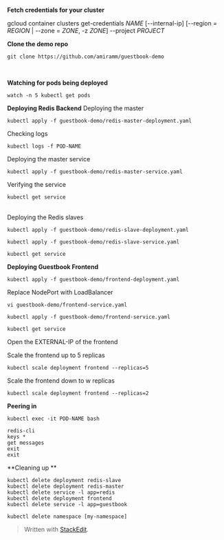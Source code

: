 **Fetch credentials for your cluster**

gcloud container clusters get-credentials *NAME* [--internal-ip] [--region = *REGION* | --zone = *ZONE*, -z *ZONE*]  --project *PROJECT*

**Clone the demo repo**

```shell
git clone https://github.com/amiramm/guestbook-demo
```

<br>

**Watching for pods being deployed**

```shell
watch -n 5 kubectl get pods
```
 
 **Deploying Redis Backend**
Deploying the master
```shell
kubectl apply -f guestbook-demo/redis-master-deployment.yaml
```
Checking logs
```shell
kubectl logs -f POD-NAME
```
Deploying the master service
```shell
kubectl apply -f guestbook-demo/redis-master-service.yaml
```
Verifying the service
```shell
kubectl get service
```

<br>Deploying the Redis slaves

```shell
kubectl apply -f guestbook-demo/redis-slave-deployment.yaml
```

```shell
kubectl apply -f guestbook-demo/redis-slave-service.yaml
```

```shell
kubectl get service
```

**Deploying Guestbook Frontend**

```shell
kubectl apply -f guestbook-demo/frontend-deployment.yaml
```

Replace NodePort with LoadBalancer
```shell
vi guestbook-demo/frontend-service.yaml
```

```shell
kubectl apply -f guestbook-demo/frontend-service.yaml
```

```shell
kubectl get service
```
Open the EXTERNAL-IP of the frontend

Scale the frontend up to 5 replicas

```shell
kubectl scale deployment frontend --replicas=5
```

Scale the frontend down to w replicas

```shell
kubectl scale deployment frontend --replicas=2
```

**Peering in**
```shell
kubectl exec -it POD-NAME bash
```
```shell
redis-cli
keys *
get messages
exit
exit
```

**Cleaning up **
```shell
kubectl delete deployment redis-slave
kubectl delete deployment redis-master
kubectl delete service -l app=redis
kubectl delete deployment frontend
kubectl delete service -l app=guestbook
```

```shell
kubectl delete namespace [my-namespace]
```


> Written with [StackEdit](https://stackedit.io/).
